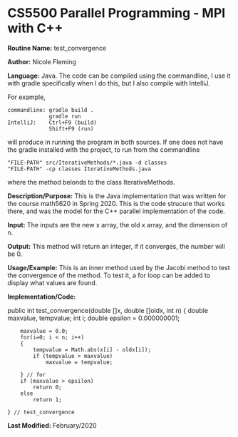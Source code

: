 # CS5500 Parallel Programming - MPI with C++

**Routine Name:**           test_convergence

**Author:** Nicole Fleming

**Language:** Java. The code can be compiled using the commandline, I use it with gradle specifically when I do this, but I also compile with IntelliJ.

For example,

    commandline: gradle build .
                 gradle run
    IntelliJ:    Ctrl+F9 (build)
                 Shift+F9 (run)

will produce in running the program in both sources. If one does not have the gradle installed with the project, to run from the commandline

    "FILE-PATH" src/IterativeMethods/*.java -d classes
    "FILE-PATH" -cp classes IterativeMethods.java
    
where the method belonds to the class IterativeMethods. 

**Description/Purpose:** This is the Java implementation that was written for the course math5620 in Spring 2020. This is the code strucure that works there, and was the model for the C++ parallel implementation of the code. 

**Input:** The inputs are the new x array, the old x array, and the dimension of n. 

**Output:** This method will return an integer, if it converges, the number will be 0. 

**Usage/Example:**  This is an inner method used by the Jacobi method to test the convergence of the method. To test it, a for loop can be added to display what values are found. 

**Implementation/Code:** 

public int test_convergence(double []x, double []oldx, int n)
    {
        double maxvalue, tempvalue;
        int i;
        double epsilon = 0.000000001;

        maxvalue = 0.0;
        for(i=0; i < n; i++)
        {
            tempvalue = Math.abs(x[i] - oldx[i]);
            if (tempvalue > maxvalue)
                maxvalue = tempvalue;

        } // for
        if (maxvalue > epsilon)
            return 0;
        else
            return 1;

    } // test_convergence

**Last Modified:** February/2020
